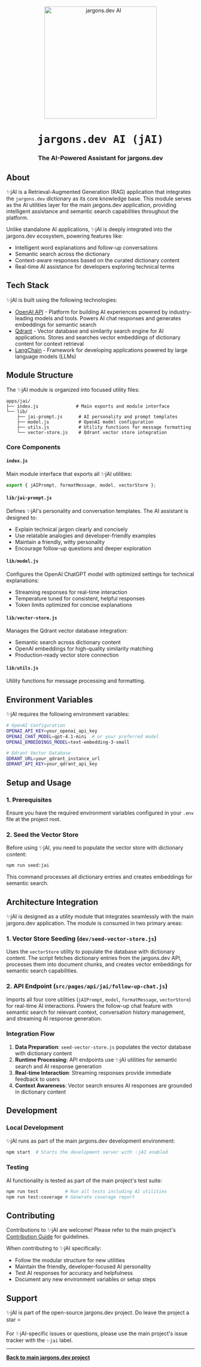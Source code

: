 <div align="center" style="margin-top: 12px">
  <a href="https://www.jargons.dev">
    <img width="300" alt="jargons.dev AI" src="https://github.com/user-attachments/assets/5459f7e3-2e23-43bf-b52b-2f198c1dd413">
  </a>
  <h1><tt>jargons.dev AI (jAI)</tt></h1>
  <h3>The AI-Powered Assistant for jargons.dev</h3>
</div>

## About

✨jAI is a Retrieval-Augmented Generation (RAG) application that integrates the `jargons.dev` dictionary as its core knowledge base. This module serves as the AI utilities layer for the main jargons.dev application, providing intelligent assistance and semantic search capabilities throughout the platform.

Unlike standalone AI applications, ✨jAI is deeply integrated into the jargons.dev ecosystem, powering features like:

- Intelligent word explanations and follow-up conversations
- Semantic search across the dictionary
- Context-aware responses based on the curated dictionary content
- Real-time AI assistance for developers exploring technical terms

## Tech Stack

✨jAI is built using the following technologies:

- [OpenAI API](https://openai.com/api/) - Platform for building AI experiences powered by industry-leading models and tools. Powers AI chat responses and generates embeddings for semantic search
- [Qdrant](https://qdrant.tech/) - Vector database and similarity search engine for AI applications. Stores and searches vector embeddings of dictionary content for context retrieval
- [LangChain](https://langchain.com/) - Framework for developing applications powered by large language models (LLMs)

## Module Structure

The ✨jAI module is organized into focused utility files:

```
apps/jai/
├── index.js              # Main exports and module interface
└── lib/
    ├── jai-prompt.js      # AI personality and prompt templates
    ├── model.js           # OpenAI model configuration
    ├── utils.js           # Utility functions for message formatting
    └── vector-store.js    # Qdrant vector store integration
```

### Core Components

#### `index.js`

Main module interface that exports all ✨jAI utilities:

```javascript
export { jAIPrompt, formatMessage, model, vectorStore };
```

#### `lib/jai-prompt.js`

Defines ✨jAI's personality and conversation templates. The AI assistant is designed to:

- Explain technical jargon clearly and concisely
- Use relatable analogies and developer-friendly examples
- Maintain a friendly, witty personality
- Encourage follow-up questions and deeper exploration

#### `lib/model.js`

Configures the OpenAI ChatGPT model with optimized settings for technical explanations:

- Streaming responses for real-time interaction
- Temperature tuned for consistent, helpful responses
- Token limits optimized for concise explanations

#### `lib/vector-store.js`

Manages the Qdrant vector database integration:

- Semantic search across dictionary content
- OpenAI embeddings for high-quality similarity matching
- Production-ready vector store connection

#### `lib/utils.js`

Utility functions for message processing and formatting.

## Environment Variables

✨jAI requires the following environment variables:

```bash
# OpenAI Configuration
OPENAI_API_KEY=your_openai_api_key
OPENAI_CHAT_MODEL=gpt-4.1-mini  # or your preferred model
OPENAI_EMBEDDINGS_MODEL=text-embedding-3-small

# Qdrant Vector Database
QDRANT_URL=your_qdrant_instance_url
QDRANT_API_KEY=your_qdrant_api_key
```

## Setup and Usage

### 1. Prerequisites

Ensure you have the required environment variables configured in your `.env` file at the project root.

### 2. Seed the Vector Store

Before using ✨jAI, you need to populate the vector store with dictionary content:

```bash
npm run seed:jai
```

This command processes all dictionary entries and creates embeddings for semantic search.

## Architecture Integration

✨jAI is designed as a utility module that integrates seamlessly with the main jargons.dev application. The module is consumed in two primary areas:

### 1. Vector Store Seeding (`dev/seed-vector-store.js`)

Uses the `vectorStore` utility to populate the database with dictionary content. The script fetches dictionary entries from the jargons.dev API, processes them into document chunks, and creates vector embeddings for semantic search capabilities.

### 2. API Endpoint (`src/pages/api/jai/follow-up-chat.js`)

Imports all four core utilities (`jAIPrompt`, `model`, `formatMessage`, `vectorStore`) for real-time AI interactions. Powers the follow-up chat feature with semantic search for relevant context, conversation history management, and streaming AI response generation.

### Integration Flow

1. **Data Preparation**: `seed-vector-store.js` populates the vector database with dictionary content
2. **Runtime Processing**: API endpoints use ✨jAI utilities for semantic search and AI response generation
3. **Real-time Interaction**: Streaming responses provide immediate feedback to users
4. **Context Awareness**: Vector search ensures AI responses are grounded in dictionary content

## Development

### Local Development

✨jAI runs as part of the main jargons.dev development environment:

```bash
npm start  # Starts the development server with ✨jAI enabled
```

### Testing

AI functionality is tested as part of the main project's test suite:

```bash
npm run test          # Run all tests including AI utilities
npm run test:coverage # Generate coverage report
```

## Contributing

Contributions to ✨jAI are welcome! Please refer to the main project's [Contribution Guide](../../CONTRIBUTING.md) for guidelines.

When contributing to ✨jAI specifically:

- Follow the modular structure for new utilities
- Maintain the friendly, developer-focused AI personality
- Test AI responses for accuracy and helpfulness
- Document any new environment variables or setup steps

## Support

✨jAI is part of the open-source jargons.dev project. Do leave the project a star ⭐️

For ✨jAI-specific issues or questions, please use the main project's issue tracker with the `✨jai` label.

---

**[Back to main jargons.dev project](../../README.md)**

